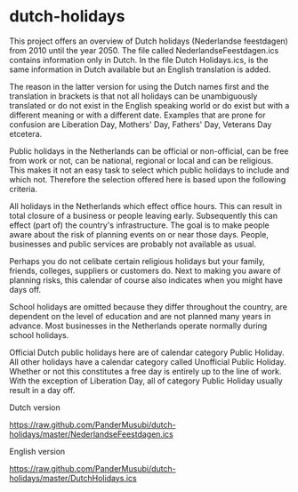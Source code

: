 dutch-holidays
==============

This project offers an overview of Dutch holidays (Nederlandse feestdagen) from 2010 until the year 2050. The file called NederlandseFeestdagen.ics contains information only in Dutch. In the file Dutch Holidays.ics, is the same information in Dutch available but an English translation is added.

The reason in the latter version for using the Dutch names first and the translation in brackets is that not all holidays can be unambiguously translated or do not exist in the English speaking world or do exist but with a different meaning or with a different date. Examples that are prone for confusion are Liberation Day, Mothers' Day, Fathers' Day, Veterans Day etcetera.

Public holidays in the Netherlands can be official or non-official, can be free from work or not, can be national, regional or local and can be religious. This makes it not an easy task to select which public holidays to include and which not. Therefore the selection offered here is based upon the following criteria.

All holidays in the Netherlands which effect office hours. This can result in total closure of a business or people leaving early. Subsequently this can effect (part of) the country's infrastructure. The goal is to make people aware about the risk of planning events on or near those days. People, businesses and public services are probably not available as usual.

Perhaps you do not celibate certain religious holidays but your family, friends, colleges, suppliers or customers do. Next to making you aware of planning risks, this calendar of course also indicates when you might have days off.

School holidays are omitted because they differ throughout the country, are dependent on the level of education and are not planned many years in advance. Most businesses in the Netherlands operate normally during school holidays.

Official Dutch public holidays here are of calendar category Public Holiday. All other holidays have a calendar category called Unofficial Public Holiday. Whether or not this constitutes a free day is entirely up to the line of work. With the exception of Liberation Day, all of category Public Holiday usually result in a day off.

Dutch version

https://raw.github.com/PanderMusubi/dutch-holidays/master/NederlandseFeestdagen.ics

English version

https://raw.github.com/PanderMusubi/dutch-holidays/master/DutchHolidays.ics
